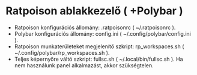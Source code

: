# Ratpoison ablakkezelő ( +Polybar )
- Ratpoison konfigurációs állomány: .ratpoisonrc ( ~/.ratpoisonrc ).
- Polybar konfigurációs állomány: config.ini ( ~/.config/polybar/config.ini ).
- Ratpoison munkaterületeket megjelenítő szkript: rp_workspaces.sh ( ~/.config/polybar/rp_workspaces.sh ).
- Teljes képernyőre váltó szkript: fullsc.sh ( ~/.local/bin/fullsc.sh ). Ha nem használunk panel alkalmazást, akkor szükségtelen.
